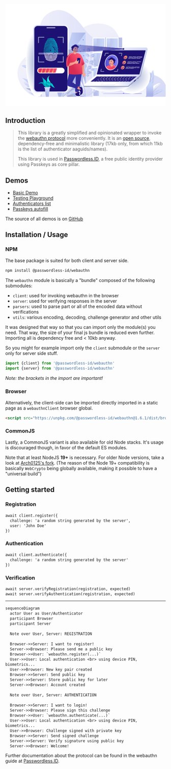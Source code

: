 ![banner](img/banner-biometric-auth.svg)

Introduction
------------

> This library is a greatly simplified and opinionated wrapper to invoke the [webauthn protocol](https://w3c.github.io/webauthn/) more conveniently.
It is an [open source](https://github.com/passwordless-id/webauthn), dependency-free and minimalistic library (17kb only, from which 11kb is the list of authenticator aaguids/names).
>
> This library is used in [Passwordless.ID](https://passwordless.id), a free public identity provider using Passkeys as core pillar.

Demos
-----

- [Basic Demo](/demos/basic.html)
- [Testing Playground](/demos/playground.html)
- [Authenticators list](/demos/authenticators.html)
- [Passkeys autofill](/demos/authenticators.html)

The source of all demos is on [GitHub](https://github.com/passwordless-id/webauthn/)


Installation / Usage
--------------------

### NPM

The base package is suited for both client and server side.

```bash
npm install @passwordless-id/webauthn
```

The `webauthn` module is basically a "bundle" composed of the following submodules:

- `client`: used for invoking webauthn in the browser
- `server`: used for verifying responses in the server
- `parsers`: used to parse part or all of the encoded data without verifications
- `utils`: various encoding, decoding, challenge generator and other utils

It was designed that way so that you can import only the module(s) you need. That way, the size of your final js bundle is reduced even further. Importing all is dependency free and < 10kb anyway.

So you might for example import only the `client` submodule or the `server` only for server side stuff.

```js
import {client} from '@passwordless-id/webauthn'
import {server} from '@passwordless-id/webauthn'
```

*Note: the brackets in the import are important!*


### Browser

Alternatively, the client-side can be imported directly imported in a static page as a `webauthnClient` browser global.

```html
<script src="https://unpkg.com/@passwordless-id/webauthn@1.6.1/dist/browser/webauthn.min.js"></script>
```

### CommonJS

Lastly, a CommonJS variant is also available for old Node stacks. It's usage is discouraged though, in favor of the default ES modules.

Note that at least NodeJS **19+** is necessary. For older Node versions, take a look at [Arch0125's fork](https://github.com/Arch0125/webauthn/tree/nodev14-v16-support). (The reason of the Node 19+ compatibility is basically `WebCrypto` being globally available, making it possible to have a "universal build")


Getting started
---------------

### Registration


```
await client.register({
  challenge: 'a random string generated by the server',
  user: 'John Doe'
})
```

### Authentication

```
await client.authenticate({
  challenge: 'a random string generated by the server'
})
```

### Verification

```
await server.verifyRegistration(registration, expected)
await server.verifyAuthentication(registration, expected)
```

---

```mermaid
sequenceDiagram
  actor User as User/Authenticator
  participant Browser
  participant Server

  Note over User, Server: REGISTRATION
  
  Browser->>Server: I want to register!
  Server->>Browser: Please send me a public key
  Browser->>User: `webauthn.register(...)`
  User->>User: Local authentication <br> using device PIN, biometrics...
  User->>Browser: New key pair created
  Browser->>Server: Send public key
  Server->>Server: Store public key for later
  Server->>Browser: Account created

  Note over User, Server: AUTHENTICATION

  Browser->>Server: I want to login!
  Server->>Browser: Please sign this challenge
  Browser->>User: `webauthn.authenticate(...)`
  User->>User: Local authentication <br> using device PIN, biometrics...
  User->>Browser: Challenge signed with private key
  Browser->>Server: Send signed challenge
  Server->>Server: Verify signature using public key
  Server->>Browser: Welcome!
```


Further documentation about the protocol can be found in the webauthn guide at [Passwordless.ID](https://passwordless.id).

